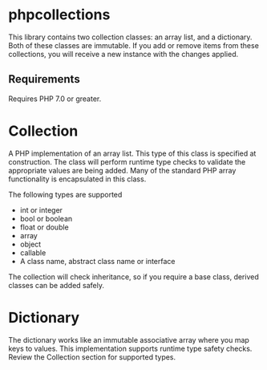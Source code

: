 phpcollections
=============

This library contains two collection classes: an array list, and a dictionary.
Both of these classes are immutable. If you add or remove items from these collections,
you will receive a new instance with the changes applied. 

## Requirements ##

Requires PHP 7.0 or greater.

Collection
=============

A PHP implementation of an array list. This type of this class is specified
at construction. The class will perform runtime type checks to validate the
appropriate values are being added. Many of the standard PHP array 
functionality is encapsulated in this class.

The following types are supported

  * int or integer
  * bool or boolean
  * float or double
  * array
  * object
  * callable
  * A class name, abstract class name or interface

The collection will check inheritance, so if you require a base class, 
derived classes can be added safely.

Dictionary
============
The dictionary works like an immutable associative array where you map keys to values.
This implementation supports runtime type safety checks. Review the Collection
section for supported types. 
